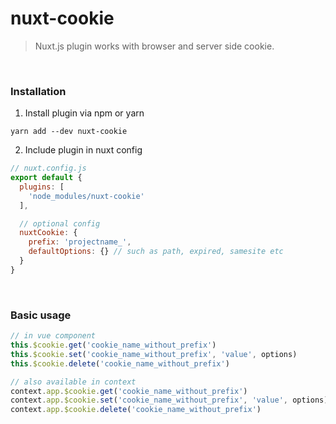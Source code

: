 # nuxt-cookie

> Nuxt.js plugin works with browser and server side cookie.

&nbsp;

### Installation

1. Install plugin via npm or yarn  

```yarn add --dev nuxt-cookie```

2. Include plugin in nuxt config  

```javascript
// nuxt.config.js
export default {
  plugins: [
    'node_modules/nuxt-cookie'
  ],

  // optional config
  nuxtCookie: {
    prefix: 'projectname_',
    defaultOptions: {} // such as path, expired, samesite etc
  }
}
```


&nbsp;


### Basic usage

```javascript
// in vue component
this.$cookie.get('cookie_name_without_prefix')
this.$cookie.set('cookie_name_without_prefix', 'value', options)
this.$cookie.delete('cookie_name_without_prefix')  

// also available in context
context.app.$cookie.get('cookie_name_without_prefix')
context.app.$cookie.set('cookie_name_without_prefix', 'value', options)
context.app.$cookie.delete('cookie_name_without_prefix')
```
